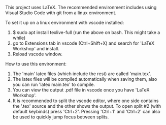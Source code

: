 This project uses LaTeX.
The recommended environment includes using Visual Studio Code with git from a linux environment.

To set it up on a linux environment with vscode installed:
1. $ sudo apt install texlive-full
(run the above on bash. This might take a while)
2. go to Extensions tab in vscode (Ctrl+Shift+X) and search for 'LaTeX Workshop' and install.
3. Reload vscode window.

How to use this environment:
1. The 'main' latex files (which include the rest) are called 'main.tex'.
2. The latex files will be compiled automatically when saving them, also you can run 'latex main.tex' to compile.
3. You can view the output .pdf file in vscode once you have 'LaTeX Workshop'.
4. It is recommended to split the vscode editor, where one side contains the '.tex' source and the other shows the output. To open split #2 (with default keybinds) press 'Ctrl+2'. Pressing 'Ctrl+1' and 'Ctrl+2' can also be used to quickly jump focus between splits.